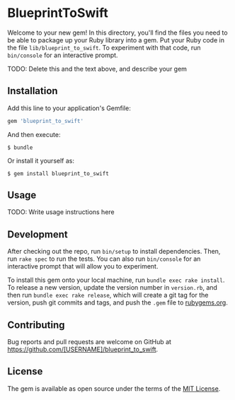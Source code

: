 # BlueprintToSwift

Welcome to your new gem! In this directory, you'll find the files you need to be able to package up your Ruby library into a gem. Put your Ruby code in the file `lib/blueprint_to_swift`. To experiment with that code, run `bin/console` for an interactive prompt.

TODO: Delete this and the text above, and describe your gem

## Installation

Add this line to your application's Gemfile:

```ruby
gem 'blueprint_to_swift'
```

And then execute:

    $ bundle

Or install it yourself as:

    $ gem install blueprint_to_swift

## Usage

TODO: Write usage instructions here

## Development

After checking out the repo, run `bin/setup` to install dependencies. Then, run `rake spec` to run the tests. You can also run `bin/console` for an interactive prompt that will allow you to experiment.

To install this gem onto your local machine, run `bundle exec rake install`. To release a new version, update the version number in `version.rb`, and then run `bundle exec rake release`, which will create a git tag for the version, push git commits and tags, and push the `.gem` file to [rubygems.org](https://rubygems.org).

## Contributing

Bug reports and pull requests are welcome on GitHub at https://github.com/[USERNAME]/blueprint_to_swift.

## License

The gem is available as open source under the terms of the [MIT License](https://opensource.org/licenses/MIT).
